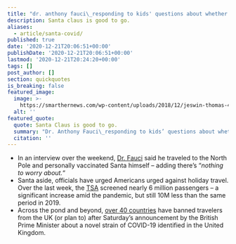 ```yaml
---
title: "dr. anthony fauci\_responding to kids' questions about whether santa can safely deliver presents this christmas due to covid-19."
description: Santa claus is good to go.
aliases:
  - article/santa-covid/
published: true
date: '2020-12-21T20:06:51+00:00'
publishDate: '2020-12-21T20:06:51+00:00'
lastmod: '2020-12-21T20:24:20+00:00'
tags: []
post_author: []
section: quickquotes
is_breaking: false
featured_image:
  image: >-
    https://smarthernews.com/wp-content/uploads/2018/12/jeswin-thomas-466474-unsplash-1-min-scaled.jpg
  alt: ''
featured_quote:
  quote: Santa Claus is good to go.
  summary: "Dr. Anthony Fauci\_responding to kids’ questions about whether Santa can safely deliver presents this Christmas due to COVID-19."
  citation: ''
---
```

*   In an interview over the weekend, [Dr. Fauci](\"https://twitter.com/CNN/status/1340318450527432704\") said he traveled to the North Pole and personally vaccinated Santa himself – adding there’s “_nothing to worry about._“
*   Santa aside, officials have urged Americans urged against holiday travel. Over the last week, the [TSA](\"https://www.tsa.gov/coronavirus/passenger-throughput\") screened nearly 6 million passengers – a significant increase amid the pandemic, but still 10M less than the same period in 2019.
*   Across the pond and beyond, [over 40 countries](\"https://www.bbc.com/news/uk-55391289\") have banned travelers from the UK (or plan to) after Saturday’s announcement by the British Prime Minister about a novel strain of COVID-19 identified in the United Kingdom.